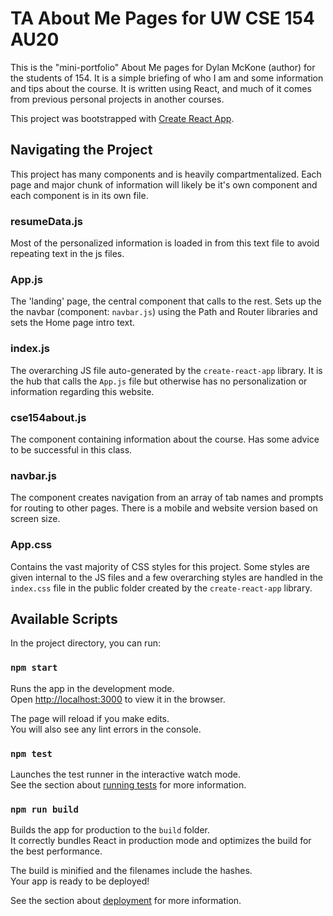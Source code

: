# TA About Me Pages for UW CSE 154 AU20
This is the "mini-portfolio" About Me pages for Dylan McKone (author) for the students of 154. It is a simple briefing of who I am and some information and tips about the course. It is written using React, and much of it comes from previous personal projects in another courses.

This project was bootstrapped with [Create React App](https://github.com/facebook/create-react-app).

## Navigating the Project
This project has many components and is heavily compartmentalized. Each page and major chunk of information will likely be it's own component and each component is in its own file.

### resumeData.js
Most of the personalized information is loaded in from this text file to avoid repeating text in the js files.

### App.js
The 'landing' page, the central component that calls to the rest. Sets up the the navbar (component: `navbar.js`) using the Path and Router libraries and sets the Home page intro text.

### index.js
The overarching JS file auto-generated by the `create-react-app` library. It is the hub that calls the `App.js` file but otherwise has no personalization or information regarding this website.

### cse154about.js
The component containing information about the course. Has some advice to be successful in this class.

### navbar.js
The component creates navigation from an array of tab names and prompts for routing to other pages. There is a mobile and website version based on screen size.

### App.css
Contains the vast majority of CSS styles for this project. Some styles are given internal to the JS files and a few overarching styles are handled in the `index.css` file in the public folder created by the `create-react-app` library.

## Available Scripts

In the project directory, you can run:

### `npm start`

Runs the app in the development mode.<br />
Open [http://localhost:3000](http://localhost:3000) to view it in the browser.

The page will reload if you make edits.<br />
You will also see any lint errors in the console.

### `npm test`

Launches the test runner in the interactive watch mode.<br />
See the section about [running tests](https://facebook.github.io/create-react-app/docs/running-tests) for more information.

### `npm run build`

Builds the app for production to the `build` folder.<br />
It correctly bundles React in production mode and optimizes the build for the best performance.

The build is minified and the filenames include the hashes.<br />
Your app is ready to be deployed!

See the section about [deployment](https://facebook.github.io/create-react-app/docs/deployment) for more information.
